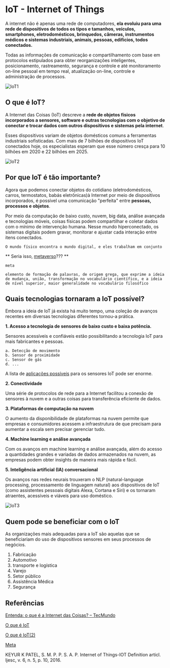 # IoT - Internet of Things

A internet não é apenas uma rede de computadores, **ela evoluiu para uma rede de dispositivos de todos os tipos e tamanhos, veículos, smartphones, eletrodomésticos, brinquedos, câmeras, instrumentos médicos e sistemas industriais, animais, pessoas, edifícios, todos conectados.**

Todas as informações de comunicação e compartilhamento com base em protocolos estipulados para obter reorganizações inteligentes, posicionamento, rastreamento, segurança e controle e até monitoramento on-line pessoal em tempo real, atualização on-line, controle e administração de processos.

![IoT1]()

## O que é IoT?

A Internet das Coisas (IoT) descreve a **rede de objetos físicos incorporados a sensores, software e outras tecnologias com o objetivo de conectar e trocar dados com outros dispositivos e sistemas pela internet**. 

Esses dispositivos variam de objetos domésticos comuns a ferramentas industriais sofisticadas. Com mais de 7 bilhões de dispositivos IoT conectados hoje, os especialistas esperam que esse número cresça para 10 bilhões em 2020 e 22 bilhões em 2025. 

![IoT2]()



## Por que IoT é tão importante?

Agora que podemos conectar objetos do cotidiano (eletrodomésticos, carros, termostatos, babás eletrônicas)à Internet por meio de dispositivos incorporados, é possível uma comunicação "perfeita" entre **pessoas, processos e objetos**.

Por meio da computação de baixo custo, nuvem, big data, análise avançada e tecnologias móveis, coisas físicas podem compartilhar e coletar dados com o mínimo de intervenção humana. Nesse mundo hiperconectado, os sistemas digitais podem gravar, monitorar e ajustar cada interação entre itens conectados. 

```
O mundo físico encontra o mundo digital, e eles trabalham em conjunto
```

** Seria isso, [metaverso](https://www.youtube.com/watch?v=MFdkWI5EA6o)??? **

```
meta

elemento de formação de palavras, de origem grega, que exprime a ideia de mudança, união, transformação no vocabulário científico, e a ideia de nível superior, maior generalidade no vocabulário filosófico
```



## Quais tecnologias tornaram a IoT possível?

Embora a ideia de IoT já exista há muito tempo, uma coleção de avanços recentes em diversas tecnologias diferentes tornou-a prática.

**1. Acesso a tecnologia de sensores de baixo custo e baixa potência.**

Sensores acessíveis e confiáveis estão possibilitando a tecnologia IoT para mais fabricantes e pessoas.

    a. Detecção de movimento
    b. Sensor de proximidade
    c. Sensor de gás
    d. ...
    
A lista de [aplicações possíveis](https://www.khomp.com/pt/37-aplicacoes-iot-para-o-seu-negocio/) para os sensores IoT pode ser enorme.


**2. Conectividade**

Uma série de protocolos de rede para a Internet facilitou a conexão de sensores à nuvem e a outras coisas para transferência eficiente de dados.


**3. Plataformas de computação na nuvem**

 O aumento da disponibilidade de plataformas na nuvem permite que empresas e consumidores acessem a infraestrutura de que precisam para aumentar a escala sem precisar gerenciar tudo.


**4. Machine learning e análise avançada**

 Com os avanços em machine learning e análise avançada, além do acesso a quantidades grandes e variadas de dados armazenados na nuvem, as empresas podem obter insights de maneira mais rápida e fácil. 


**5. Inteligência artificial (IA) conversacional**

 Os avanços nas redes neurais trouxeram o NLP (natural-language processing, processamento de linguagem natural) aos dispositivos de IoT (como assistentes pessoais digitais Alexa, Cortana e Siri) e os tornaram atraentes, acessíveis e viáveis para uso doméstico.
 
 
 ![IoT3]()
 
 
 ## Quem pode se beneficiar com o IoT
 
 As organizações mais adequadas para a IoT são aquelas que se beneficiariam do uso de dispositivos sensores em seus processos de negócios.
 
 1. Fabricação
 2. Automotivo
 3. transporte e logística
 4. Varejo
 5. Setor público
 6. Assistência Médica
 7. Segurança
 
 

## Referências

[Entenda: o que é a Internet das Coisas? – TecMundo](https://www.youtube.com/watch?v=Bu0m9Iq_dTI)

[O que é IoT](https://www.oracle.com/br/internet-of-things/what-is-iot/)

[O que é IoT(2)](https://aws.amazon.com/pt/what-is/iot/)

[Meta](https://www.infopedia.pt/dicionarios/lingua-portuguesa/meta-)

KEYUR K PATEL, S. M. P. P. S. A. P. Internet of Things-IOT Definition articl. Ijesc, v. 6, n. 5, p. 10, 2016. 
